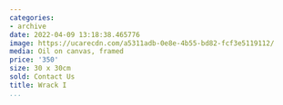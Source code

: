 ```yaml
---
categories:
- archive
date: 2022-04-09 13:18:38.465776
image: https://ucarecdn.com/a5311adb-0e8e-4b55-bd82-fcf3e5119112/
media: Oil on canvas, framed
price: '350'
size: 30 x 30cm
sold: Contact Us
title: Wrack I
...
```

